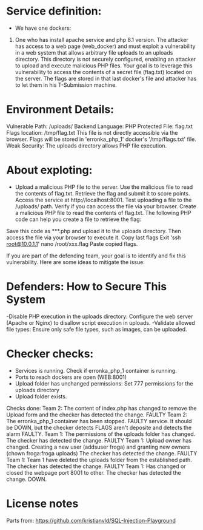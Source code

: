# Service definition:
- We have one dockers: 
1. One who has install apache service and php 8.1 version. 
The attacker has access to a web page (web_docker) and must exploit a vulnerability in a web system that allows arbitrary file uploads to an uploads directory. This directory is not securely configured, enabling an attacker to upload and execute malicious PHP files. Your goal is to leverage this vulnerability to access the contents of a secret file (flag.txt) located on the server.
The flags are stored in that last docker's file and attacker has to let them in his T-Submission machine. 

# Environment Details:
Vulnerable Path: /uploads/
Backend Language: PHP
Protected File: flag.txt
Flags location: /tmp/flag.txt
This file is not directly accessible via the browser. Flags will be stored in 'erronka_php_1' docker's '/tmp/flags.txt' file. 
Weak Security:
The uploads directory allows PHP file execution.
    
# About exploting:
- Upload a malicious PHP file to the server.
Use the malicious file to read the contents of flag.txt.
Retrieve the flag and submit it to score points.
Access the service at http://localhost:8001.
Test uploading a file to the /uploads/ path. Verify if you can access the file via your browser.
Create a malicious PHP file to read the contents of flag.txt.
The following PHP code can help you create a file to retrieve the flag:

  <?php
  echo file_get_contents('/tmp/flag.txt');
  ?>

Save this code as ***.php and upload it to the uploads directory. Then access the file via your browser to execute it.
  Copy last flags
  Exit
  'ssh root@10.0.1.1'
  nano /root/xxx.flag
    Paste copied flags. 

If you are part of the defending team, your goal is to identify and fix this vulnerability. Here are some ideas to mitigate the issue:

# Defenders: How to Secure This System

-Disable PHP execution in the uploads directory:
  Configure the web server (Apache or Nginx) to disallow script execution in uploads.
-Validate allowed file types:
  Ensure only safe file types, such as images, can be uploaded.
     
# Checker checks:
- Services is running. Check if erronka_php_1 container is running.
- Ports to reach dockers are open (WEB:8001)
- Upload folder has unchanged permissions: Set 777 permissions for the uploads directory
- Upload folder exists.

Checks done:
Team 2: The content of index.php has changed to remove the Upload form and the checker has detected the change. FAULTY
Team 2: The erronka_php_1 container has been stopped. FAULTY service. It should be DOWN, but the checker detects FLAGS aren't deposite and detects the alarm FAULTY.
Team 1: The permissions of the uploads folder has changed. The checker has detected the change. FAULTY
Team 1: Upload owner has changed. Creating a new user (addsuser froga) and granting new owners (chown froga:froga uploads) The checker has detected the change. FAULTY
Team 1: Team 1 have deleted the uploads folder from the established path. The checker has detected the change. FAULTY
Team 1: Has changed or closed the webpage port 8001 to other. The checker has detected the change. DOWN.

# License notes
Parts from:
https://github.com/kristianvld/SQL-Injection-Playground



